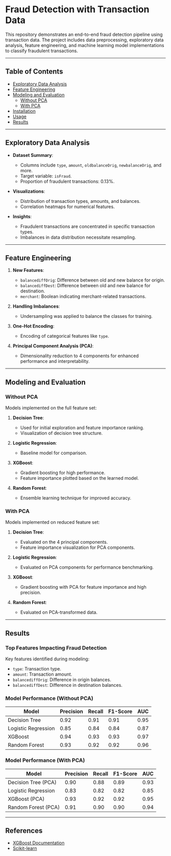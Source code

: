 # Fraud Detection with Transaction Data

This repository demonstrates an end-to-end fraud detection pipeline using transaction data. The project includes data preprocessing, exploratory data analysis, feature engineering, and machine learning model implementations to classify fraudulent transactions.

---

## Table of Contents

- [Exploratory Data Analysis](#exploratory-data-analysis)
- [Feature Engineering](#feature-engineering)
- [Modeling and Evaluation](#modeling-and-evaluation)
  - [Without PCA](#without-pca)
  - [With PCA](#with-pca)
- [Installation](#installation)
- [Usage](#usage)
- [Results](#results)

---

## Exploratory Data Analysis

- **Dataset Summary**:
  - Columns include `type`, `amount`, `oldbalanceOrig`, `newbalanceOrig`, and more.
  - Target variable: `isFraud`.
  - Proportion of fraudulent transactions: 0.13%.

- **Visualizations**:
  - Distribution of transaction types, amounts, and balances.
  - Correlation heatmaps for numerical features.

- **Insights**:
  - Fraudulent transactions are concentrated in specific transaction types.
  - Imbalances in data distribution necessitate resampling.

---

## Feature Engineering

1. **New Features**:
   - `balancediffOrig`: Difference between old and new balance for origin.
   - `balancediffDest`: Difference between old and new balance for destination.
   - `merchant`: Boolean indicating merchant-related transactions.

2. **Handling Imbalances**:
   - Undersampling was applied to balance the classes for training.

3. **One-Hot Encoding**:
   - Encoding of categorical features like `type`.

4. **Principal Component Analysis (PCA)**:
   - Dimensionality reduction to 4 components for enhanced performance and interpretability.

---

## Modeling and Evaluation

### Without PCA

Models implemented on the full feature set:

1. **Decision Tree**:
   - Used for initial exploration and feature importance ranking.
   - Visualization of decision tree structure.

2. **Logistic Regression**:
   - Baseline model for comparison.

3. **XGBoost**:
   - Gradient boosting for high performance.
   - Feature importance plotted based on the learned model.

4. **Random Forest**:
   - Ensemble learning technique for improved accuracy.

### With PCA

Models implemented on reduced feature set:

1. **Decision Tree**:
   - Evaluated on the 4 principal components.
   - Feature importance visualization for PCA components.

2. **Logistic Regression**:
   - Evaluated on PCA components for performance benchmarking.

3. **XGBoost**:
   - Gradient boosting with PCA for feature importance and high precision.

4. **Random Forest**:
   - Evaluated on PCA-transformed data.

---

## Results

### Top Features Impacting Fraud Detection
Key features identified during modeling:
- `type`: Transaction type.
- `amount`: Transaction amount.
- `balancediffOrig`: Difference in origin balances.
- `balancediffDest`: Difference in destination balances.

### Model Performance (Without PCA)
| Model               | Precision | Recall | F1-Score | AUC  |
|---------------------|-----------|--------|----------|------|
| Decision Tree       | 0.92      | 0.91   | 0.91     | 0.95 |
| Logistic Regression | 0.85      | 0.84   | 0.84     | 0.87 |
| XGBoost             | 0.94      | 0.93   | 0.93     | 0.97 |
| Random Forest       | 0.93      | 0.92   | 0.92     | 0.96 |

### Model Performance (With PCA)
| Model               | Precision | Recall | F1-Score | AUC  |
|---------------------|-----------|--------|----------|------|
| Decision Tree (PCA) | 0.90      | 0.88   | 0.89     | 0.93 |
| Logistic Regression | 0.83      | 0.82   | 0.82     | 0.85 |
| XGBoost (PCA)       | 0.93      | 0.92   | 0.92     | 0.95 |
| Random Forest (PCA) | 0.91      | 0.90   | 0.90     | 0.94 |

---

## References

- [XGBoost Documentation](https://xgboost.readthedocs.io)
- [Scikit-learn](https://scikit-learn.org)


